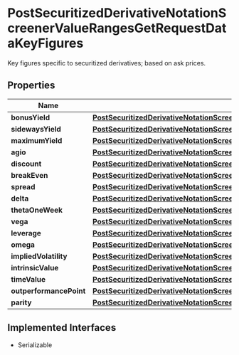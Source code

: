 

# PostSecuritizedDerivativeNotationScreenerValueRangesGetRequestDataKeyFigures

Key figures specific to securitized derivatives; based on ask prices.

## Properties

Name | Type | Description | Notes
------------ | ------------- | ------------- | -------------
**bonusYield** | [**PostSecuritizedDerivativeNotationScreenerValueRangesGetRequestDataKeyFiguresBonusYield**](PostSecuritizedDerivativeNotationScreenerValueRangesGetRequestDataKeyFiguresBonusYield.md) |  |  [optional]
**sidewaysYield** | [**PostSecuritizedDerivativeNotationScreenerValueRangesGetRequestDataKeyFiguresSidewaysYield**](PostSecuritizedDerivativeNotationScreenerValueRangesGetRequestDataKeyFiguresSidewaysYield.md) |  |  [optional]
**maximumYield** | [**PostSecuritizedDerivativeNotationScreenerValueRangesGetRequestDataKeyFiguresMaximumYield**](PostSecuritizedDerivativeNotationScreenerValueRangesGetRequestDataKeyFiguresMaximumYield.md) |  |  [optional]
**agio** | [**PostSecuritizedDerivativeNotationScreenerValueRangesGetRequestDataKeyFiguresAgio**](PostSecuritizedDerivativeNotationScreenerValueRangesGetRequestDataKeyFiguresAgio.md) |  |  [optional]
**discount** | [**PostSecuritizedDerivativeNotationScreenerValueRangesGetRequestDataKeyFiguresDiscount**](PostSecuritizedDerivativeNotationScreenerValueRangesGetRequestDataKeyFiguresDiscount.md) |  |  [optional]
**breakEven** | [**PostSecuritizedDerivativeNotationScreenerValueRangesGetRequestDataKeyFiguresBreakEven**](PostSecuritizedDerivativeNotationScreenerValueRangesGetRequestDataKeyFiguresBreakEven.md) |  |  [optional]
**spread** | [**PostSecuritizedDerivativeNotationScreenerValueRangesGetRequestDataKeyFiguresSpread**](PostSecuritizedDerivativeNotationScreenerValueRangesGetRequestDataKeyFiguresSpread.md) |  |  [optional]
**delta** | [**PostSecuritizedDerivativeNotationScreenerValueRangesGetRequestDataKeyFiguresDelta**](PostSecuritizedDerivativeNotationScreenerValueRangesGetRequestDataKeyFiguresDelta.md) |  |  [optional]
**thetaOneWeek** | [**PostSecuritizedDerivativeNotationScreenerValueRangesGetRequestDataKeyFiguresThetaOneWeek**](PostSecuritizedDerivativeNotationScreenerValueRangesGetRequestDataKeyFiguresThetaOneWeek.md) |  |  [optional]
**vega** | [**PostSecuritizedDerivativeNotationScreenerValueRangesGetRequestDataKeyFiguresVega**](PostSecuritizedDerivativeNotationScreenerValueRangesGetRequestDataKeyFiguresVega.md) |  |  [optional]
**leverage** | [**PostSecuritizedDerivativeNotationScreenerValueRangesGetRequestDataKeyFiguresLeverage**](PostSecuritizedDerivativeNotationScreenerValueRangesGetRequestDataKeyFiguresLeverage.md) |  |  [optional]
**omega** | [**PostSecuritizedDerivativeNotationScreenerValueRangesGetRequestDataKeyFiguresOmega**](PostSecuritizedDerivativeNotationScreenerValueRangesGetRequestDataKeyFiguresOmega.md) |  |  [optional]
**impliedVolatility** | [**PostSecuritizedDerivativeNotationScreenerValueRangesGetRequestDataKeyFiguresImpliedVolatility**](PostSecuritizedDerivativeNotationScreenerValueRangesGetRequestDataKeyFiguresImpliedVolatility.md) |  |  [optional]
**intrinsicValue** | [**PostSecuritizedDerivativeNotationScreenerValueRangesGetRequestDataKeyFiguresIntrinsicValue**](PostSecuritizedDerivativeNotationScreenerValueRangesGetRequestDataKeyFiguresIntrinsicValue.md) |  |  [optional]
**timeValue** | [**PostSecuritizedDerivativeNotationScreenerValueRangesGetRequestDataKeyFiguresTimeValue**](PostSecuritizedDerivativeNotationScreenerValueRangesGetRequestDataKeyFiguresTimeValue.md) |  |  [optional]
**outperformancePoint** | [**PostSecuritizedDerivativeNotationScreenerValueRangesGetRequestDataKeyFiguresOutperformancePoint**](PostSecuritizedDerivativeNotationScreenerValueRangesGetRequestDataKeyFiguresOutperformancePoint.md) |  |  [optional]
**parity** | [**PostSecuritizedDerivativeNotationScreenerValueRangesGetRequestDataKeyFiguresParity**](PostSecuritizedDerivativeNotationScreenerValueRangesGetRequestDataKeyFiguresParity.md) |  |  [optional]


## Implemented Interfaces

* Serializable


